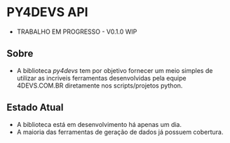 # PY4DEVS API
- TRABALHO EM PROGRESSO - V0.1.0 WIP

## Sobre

- A biblioteca *py4devs* tem por objetivo fornecer um meio simples de utilizar as incriveis ferramentas desenvolvidas pela equipe 4DEVS.COM.BR diretamente nos scripts/projetos python.

## Estado Atual

- A biblioteca está em desenvolvimento há apenas um dia.
- A maioria das ferramentas de geração de dados já possuem cobertura.
